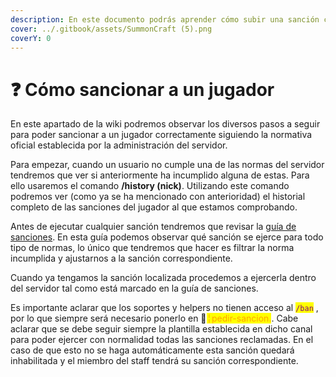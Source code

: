 ```yaml
---
description: En este documento podrás aprender cómo subir una sanción correcta.
cover: ../.gitbook/assets/SummonCraft (5).png
coverY: 0
---
```


# ❓ Cómo sancionar a un jugador

En este apartado de la wiki podremos observar los diversos pasos a seguir para poder sancionar a un jugador correctamente siguiendo la normativa oficial establecida por la administración del servidor.

Para empezar, cuando un usuario no cumple una de las normas del servidor tendremos que ver si anteriormente ha incumplido alguna de estas. Para ello usaremos el comando **/history (nick)**. Utilizando este comando podremos ver (como ya se ha mencionado con anterioridad) el historial completo de las sanciones del jugador al que estamos comprobando.

Antes de ejecutar cualquier sanción tendremos que revisar la [guía de sanciones](guia-de-sanciones.md). En esta guía podemos observar qué sanción se ejerce para todo tipo de normas, lo único que tendremos que hacer es filtrar la norma incumplida y ajustarnos a la sanción correspondiente.

Cuando ya tengamos la sanción localizada procedemos a ejercerla dentro del servidor tal como está marcado en la guía de sanciones.

Es importante aclarar que los soportes y helpers no tienen acceso al <mark style="color:purple;">`/ban`</mark> , por lo que siempre será necesario ponerlo en 📗<mark style="color:orange;">╎pedir-sancion.</mark>. Cabe aclarar que se debe seguir siempre la plantilla establecida en dicho canal para poder ejercer con normalidad todas las sanciones reclamadas. En el caso de que esto no se haga automáticamente esta sanción quedará inhabilitada y el miembro del staff tendrá su sanción correspondiente.
